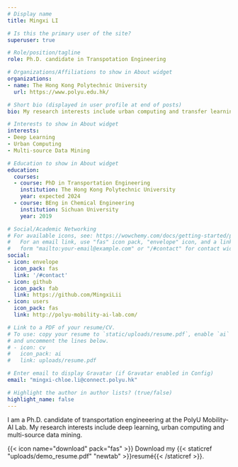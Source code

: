 ```yaml
---
# Display name
title: Mingxi LI

# Is this the primary user of the site?
superuser: true

# Role/position/tagline
role: Ph.D. candidate in Transpotation Engineering

# Organizations/Affiliations to show in About widget
organizations:
- name: The Hong Kong Polytechnic University
  url: https://www.polyu.edu.hk/

# Short bio (displayed in user profile at end of posts)
bio: My research interests include urban computing and transfer learning , especially in the forecasting for the spatial-temporal traffic data

# Interests to show in About widget
interests:
- Deep Learning 
- Urban Computing
- Multi-source Data Mining

# Education to show in About widget
education:
  courses:
  - course: PhD in Transportation Engineering
    institution: The Hong Kong Polytechnic University
    year: expected 2024
  - course: BEng in Chemical Engineering
    institution: Sichuan University
    year: 2019

# Social/Academic Networking
# For available icons, see: https://wowchemy.com/docs/getting-started/page-builder/#icons
#   For an email link, use "fas" icon pack, "envelope" icon, and a link in the
#   form "mailto:your-email@example.com" or "/#contact" for contact widget.
social:
- icon: envelope
  icon_pack: fas
  link: '/#contact'
- icon: github
  icon_pack: fab
  link: https://github.com/MingxiLii
- icon: users
  icon_pack: fas
  link: http://polyu-mobility-ai-lab.com/

# Link to a PDF of your resume/CV.
# To use: copy your resume to `static/uploads/resume.pdf`, enable `ai` icons in `params.toml`, 
# and uncomment the lines below.
# - icon: cv
#   icon_pack: ai
#   link: uploads/resume.pdf

# Enter email to display Gravatar (if Gravatar enabled in Config)
email: "mingxi-chloe.li@connect.polyu.hk"

# Highlight the author in author lists? (true/false)
highlight_name: false
---
```

I am a Ph.D. candidate of transportation engineeering at the PolyU Mobility-AI Lab. My research interests include deep learning, urban computing and multi-source data mining. 

{{< icon name="download" pack="fas" >}} Download my {{< staticref "uploads/demo_resume.pdf" "newtab" >}}resumé{{< /staticref >}}.
